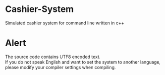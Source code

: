 # Cashier-System
Simulated cashier system for command line written in c++
# Alert
The source code contains UTF8 encoded text.  
If you do not speak English and want to set the system to another language,  
please modify your compiler settings when compiling.
